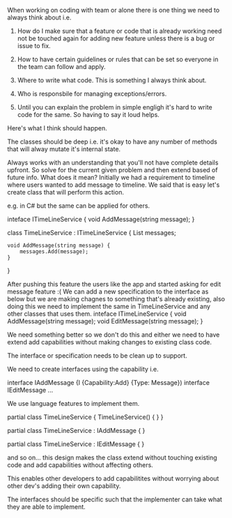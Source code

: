 When working on coding with team or alone there is one thing we need to always think about i.e.

1. How do I make sure that a feature or code that is already working need not be touched 
again for adding new feature unless there is a bug or issue to fix.

2. How to have certain guidelines or rules that can be set so everyone in the team can follow and apply.

3. Where to write what code. This is something I always think about.

4. Who is responsbile for managing exceptions/errors.

5. Until you can explain the problem in simple engligh it's hard to write code for the same. So having 
to say it loud helps.

Here's what I think should happen.

The classes should be deep i.e. it's okay to have any number of methods that will alway mutate it's internal state.

Always works with an understanding that you'll not have complete details upfront. So solve for the current given 
problem and then extend based of future info.
What does it mean?
    Initially we had a requirement to timeline where users wanted to add message to timeline. We said that is easy
let's create class that will perform this action.

e.g. in C# but the same can be applied for others.

inteface ITimeLineService {
    void AddMessage(string message);
}

class TimeLineService : ITimeLineService {
    List<string> messages;

    void AddMessage(string message) {
        messages.Add(message);
    }
}

After pushing this feature the users like the app and started asking for edit message feature :( 
We can add a new specification to the interface as below but we are making chagnes to something that's already existing,
also doing this we need to implement the same in TimeLineService and any other classes that uses them.
inteface ITimeLineService {
    void AddMessage(string message);
    void EditMessage(string message);
}

We need something better so we don't do this and either we need to have extend add capabilities without making changes to
existing class code. 

The interface or specification needs to be clean up to support.

We need to create interfaces using the capability i.e.

interface IAddMessage {I {Capability:Add} {Type: Message})
interface IEditMessage ...

We use language features to implement them. 

partial class TimeLineService 
{
    TimeLineService() {
    }
}

partial class TimeLineService : IAddMessage {
}

partial class TimeLineService : IEditMessage {
}

and so on... this design makes the class extend without touching existing code and add capabilities without affecting others.

This enables other developers to add capabilitites without worrying about other dev's adding their own capability.

The interfaces should be specific such that the implementer can take what they are able to implement.


